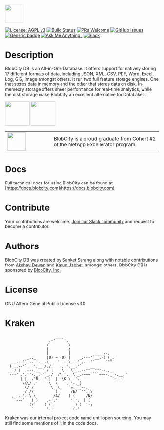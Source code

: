 <a href="https://www.blobcity.com"><img src="https://blobcity.com/blobcity-logo.png" height="60"/></a>

[![License: AGPL v3](https://img.shields.io/badge/License-AGPL%20v3-blue.svg)](https://github.com/blobcity/db/blob/master/LICENSE)
[![Build Status](https://travis-ci.org/blobcity/db.svg?branch=master)](https://travis-ci.org/blobcity/db)
[![PRs Welcome](https://img.shields.io/badge/PRs-welcome-brightgreen.svg?style=flat-square)](http://makeapullrequest.com)
[![GitHub issues](https://img.shields.io/github/issues/blobcity/db.svg)](https://github.com/blobcity/db/issues)
[![Generic badge](https://img.shields.io/badge/docs-read-blue.svg)](https://docs.blobcity.com)
[![Ask Me Anything !](https://img.shields.io/badge/Ask%20me-anything-1abc9c.svg)](mailto:support@blobcity.com)
[![Slack](https://slack.blobcity.com/badge.svg)](https://slack.blobcity.com)

# Description

BlobCity DB is an All-in-One Database. It offers support for natively storing 17 different formats of data, including JSON, XML, CSV, PDF, Word, Excel, Log, GIS, Image amongst others. It run two full feature storage engines. One that stores data in memory and the other that stores data on disk. In-memeory storage offers sheer performance for real-time analytics, while the disk storage make BlobCity an excellent alternative for DataLakes.

<a href="https://www.gartner.com/doc/3288923"><img src="https://blobcity.com/assets/img/Gartner-CoolVendor-2016.jpg" height="80"/></a>
<a href="https://hub.docker.com/_/blobcity-db"><img src="https://blobcity.com/assets/img/Docker_Container_white_icon%202@2x.png" height="80"/></a>

<table>
   <tr>
      <td style="width: 30%"><a href="https://startup.netapp.in"><img src="https://www.blobcity.com/assets/img/netapp-excellerator.png" height="60"/></a></td>
      <td style="width: 70%">BlobCity is a proud graduate from Cohort #2 of the NetApp Excellerator program.</td>
   </tr>
</table>

# Docs

Full technical docs for using BlobCity can be found at [https://docs.blobcity.com](https://docs.blobcity.com)

# Contribute

Your contributions are welcome. [Join our Slack community](https://slack.blobcity.com) and request to become a contributor.

# Authors
BlobCity DB was created by [Sanket Sarang](https://www.linkedin.com/in/sanketsarang/) along with notable contributions from [Akshay Dewan](https://www.linkedin.com/in/akshay-dewan-0a972b21) and [Karun Japhet](https://www.linkedin.com/in/karunjaphet), amongst others. BlobCity DB is sponsored by [BlobCity, Inc.](https://www.blobcity.com).
   
# License

GNU Affero General Public License v3.0

# Kraken
```
                       ___
                    .-'   `'.
                   /         \
                   |         ;
                   |         |           ___.--,
          _.._     |0) ~ (0) |    _.---'`__.-( (_.
   __.--'`_.. '.__.\    '--. \_.-' ,.--'`     `""`
  ( ,.--'`   ',__ /./;   ;, '.__.'`    __
  _`) )  .---.__.' / |   |\   \__..--""  """--.,_
 `---' .'.''-._.-'`_./  /\ '.  \ _.-~~~````~~~-._`-.__.'
       | |  .'R_.-' |  |  \K \  '.               `~---`
        \K\/ .'     \  \   '. '-._)
         \/ /        \  \    `=.__`~-.
         / /\         `) )    /E/ `"".`\
   , _.-'.'\ \        /A/    ( (     /N/
    `--~`   ) )    .-'.'      '.'.  | (
           (/`    ( (`          ) )  '-;
            `      '-;         (-'
```
Kraken was our internal project code name until open sourcing. You may still find some mentions of it in the code docs.
